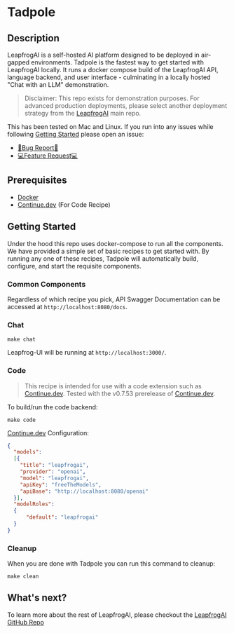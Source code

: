 # Tadpole

## Description

LeapfrogAI is a self-hosted AI platform designed to be deployed in air-gapped environments. Tadpole is the fastest way to get started with LeapfrogAI locally. It runs a docker compose build of the LeapfrogAI API, language backend, and user interface - culminating in a locally hosted "Chat with an LLM" demonstration.

> Disclaimer: This repo exists for demonstration purposes. For advanced production deployments, please select another deployment strategy from the [LeapfrogAI](https://github.com/defenseunicorns/leapfrogai) main repo.

This has been tested on Mac and Linux. If you run into any issues while following [Getting Started](#getting-started) please open an issue:

- [🐛Bug Report🐛](https://github.com/defenseunicorns/tadpole/issues/new?assignees=&labels=bug&projects=&template=bug_report.md&title=)
- [💻Feature Request💻](https://github.com/defenseunicorns/tadpole/issues/new?assignees=&labels=enhancement&projects=&template=feature_request.md&title=)

## Prerequisites

* [Docker](https://www.docker.com/)
* [Continue.dev](https://continue.dev/) (For Code Recipe)

## Getting Started

Under the hood this repo uses docker-compose to run all the components. We have provided a simple set of basic recipes to get started with. By running any one of these recipes, Tadpole will automatically build, configure, and start the requisite components.

### Common Components

Regardless of which recipe you pick, API Swagger Documentation can be accessed at `http://localhost:8080/docs`.

### Chat

```shell
make chat
```

Leapfrog-UI will be running at `http://localhost:3000/`.

### Code

> This recipe is intended for use with a code extension such as [Continue.dev](https://continue.dev/). 
> Tested with the v0.7.53 prerelease of [Continue.dev](https://continue.dev/).

To build/run the code backend:

``` shell
make code
```

[Continue.dev](https://continue.dev/) Configuration:
``` json
{
  "models":
  [{
    "title": "leapfrogai",
    "provider": "openai",
    "model": "leapfrogai",
    "apiKey": "freeTheModels",
    "apiBase": "http://localhost:8080/openai"
  }],
  "modelRoles": 
  {
      "default": "leapfrogai"
  }
}
```

### Cleanup

When you are done with Tadpole you can run this command to cleanup:

``` shell
make clean
```

## What's next?

To learn more about the rest of LeapfrogAI, please checkout the [LeapfrogAI GitHub Repo](https://github.com/defenseunicorns/leapfrogai)
